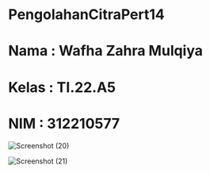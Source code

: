 # PengolahanCitraPert14

# Nama : Wafha Zahra Mulqiya
# Kelas : TI.22.A5
# NIM : 312210577

![Screenshot (20)](https://github.com/wafhazahra08/PengolahanCitraPert14/assets/131223804/eaa6d0b3-b358-4511-87c8-b1366763ab6b)

![Screenshot (21)](https://github.com/wafhazahra08/PengolahanCitraPert14/assets/131223804/61dcb8fd-ed5c-4fc7-8259-b345bf510b4b)
